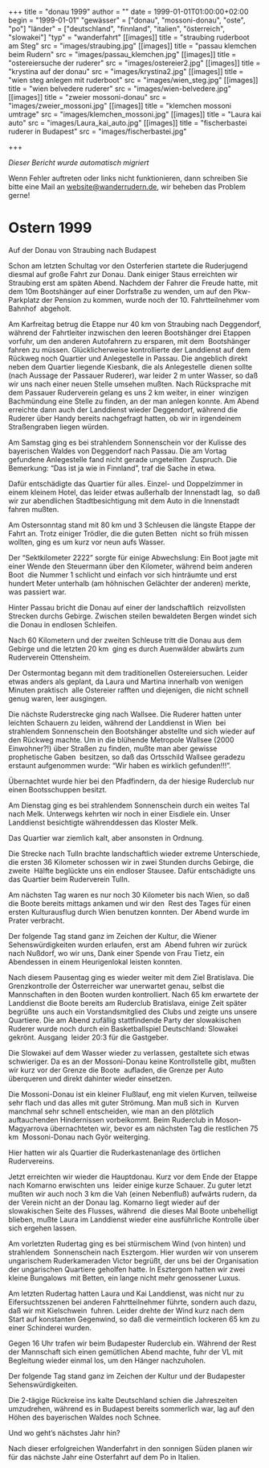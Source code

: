 +++
title = "donau 1999"
author = ""
date = 1999-01-01T01:00:00+02:00
begin = "1999-01-01"
"gewässer" = ["donau", "mossoni-donau", "oste", "po"]
"länder" = ["deutschland", "finnland", "italien", "österreich", "slowakei"]
"typ" = "wanderfahrt"
[[images]]
title = "straubing ruderboot am Steg"
src = "images/straubing.jpg"
[[images]]
title = "passau klemchen beim Rudern"
src = "images/passau_klemchen.jpg"
[[images]]
title = "ostereiersuche der ruderer"
src = "images/ostereier2.jpg"
[[images]]
title = "krystina auf der donau"
src = "images/krystina2.jpg"
[[images]]
title = "wien steg anlegen mit ruderboot"
src = "images/wien_steg.jpg"
[[images]]
title = "wien belvedere ruderer"
src = "images/wien-belvedere.jpg"
[[images]]
title = "zweier mossoni-donau"
src = "images/zweier_mossoni.jpg"
[[images]]
title = "klemchen mossoni umtrage"
src = "images/klemchen_mossoni.jpg"
[[images]]
title = "Laura kai auto"
src = "images/Laura_kai_auto.jpg"
[[images]]
title = "fischerbastei ruderer in Budapest"
src = "images/fischerbastei.jpg"

+++


*Dieser Bericht wurde automatisch migriert*

Wenn Fehler auftreten oder links nicht funktionieren, dann schreiben Sie bitte eine Mail an website@wanderrudern.de, wir beheben das Problem gerne!



# Ostern 1999


Auf der Donau von Straubing nach Budapest

Schon am letzten Schultag vor den Osterferien startete die Ruderjugend diesmal auf große Fahrt zur Donau. Dank einiger Staus erreichten wir  Straubing erst am späten Abend. Nachdem der Fahrer die Freude hatte, mit dem 10m Bootshänger auf einer Dorfstraße zu wenden, um auf den Pkw-Parkplatz der Pension zu kommen, wurde noch der 10. Fahrtteilnehmer vom Bahnhof  abgeholt.

Am Karfreitag betrug die Etappe nur 40 km von Straubing nach Deggendorf, während der Fahrtleiter inzwischen den leeren Bootshänger drei Etappen vorfuhr, um den anderen Autofahrern zu ersparen, mit dem  Bootshänger fahren zu müssen. Glücklicherweise kontrollierte der Landdienst auf dem Rückweg noch Quartier und Anlegestelle in Passau. Die angeblich direkt neben dem Quartier liegende Kiesbank, die als Anlegestelle  dienen sollte (nach Aussage der Passauer Ruderer), war leider 2 m unter Wasser, so daß wir uns nach einer neuen Stelle umsehen mußten. Nach Rücksprache mit dem Passauer Ruderverein gelang es uns 2 km weiter, in einer  winzigen Bachmündung eine Stelle zu finden, an der man anlegen konnte. Am Abend erreichte dann auch der Landdienst wieder Deggendorf, während die Ruderer über Handy bereits nachgefragt hatten, ob wir in irgendeinem  Straßengraben liegen würden.

Am Samstag ging es bei strahlendem Sonnenschein vor der Kulisse des bayerischen Waldes von Deggendorf nach Passau. Die am Vortag gefundene Anlegestelle fand nicht gerade ungeteilten  Zuspruch. Die Bemerkung: “Das ist ja wie in Finnland”, traf die Sache in etwa.

Dafür entschädigte das Quartier für alles. Einzel- und Doppelzimmer in einem kleinem Hotel, das leider etwas außerhalb der Innenstadt lag,  so daß wir zur abendlichen Stadtbesichtigung mit dem Auto in die Innenstadt fahren mußten.

Am Ostersonntag stand mit 80 km und 3 Schleusen die längste Etappe der Fahrt an. Trotz einiger Trödler, die die guten Betten  nicht so früh missen wollten, ging es um kurz vor neun aufs Wasser.

Der “Sektkilometer 2222” sorgte für einige Abwechslung: Ein Boot jagte mit einer Wende den Steuermann über den Kilometer, während beim anderen Boot  die Nummer 1 schlicht und einfach vor sich hinträumte und erst hundert Meter unterhalb (am höhnischen Gelächter der anderen) merkte, was passiert war.

Hinter Passau bricht die Donau auf einer der landschaftlich  reizvollsten Strecken durchs Gebirge. Zwischen steilen bewaldeten Bergen windet sich die Donau in endlosen Schleifen.

Nach 60 Kilometern und der zweiten Schleuse tritt die Donau aus dem Gebirge und die letzten 20 km  ging es durch Auenwälder abwärts zum Ruderverein Ottensheim.

Der Ostermontag begann mit dem traditionellen Ostereiersuchen. Leider etwas anders als geplant, da Laura und Martina innerhalb von wenigen Minuten praktisch  alle Ostereier rafften und diejenigen, die nicht schnell genug waren, leer ausgingen.

Die nächste Ruderstrecke ging nach Wallsee. Die Ruderer hatten unter leichten Schauern zu leiden, während der Landdienst in Wien  bei strahlendem Sonnenschein den Bootshänger abstellte und sich wieder auf den Rückweg machte. Um in die blühende Metropole Wallsee (2000 Einwohner?!) über Straßen zu finden, mußte man aber gewisse prophetische Gaben  besitzen, so daß das Ortsschild Wallsee geradezu erstaunt aufgenommen wurde: “Wir haben es wirklich gefunden!!!”.

Übernachtet wurde hier bei den Pfadfindern, da der hiesige Ruderclub nur einen Bootsschuppen besitzt.

Am Dienstag ging es bei strahlendem Sonnenschein durch ein weites Tal nach Melk. Unterwegs kehrten wir noch in einer Eisdiele ein. Unser Landdienst besichtigte währenddessen das Kloster Melk.

Das Quartier war ziemlich kalt, aber ansonsten in Ordnung.

Die Strecke nach Tulln brachte landschaftlich wieder extreme Unterschiede, die ersten 36 Kilometer schossen wir in zwei Stunden durchs Gebirge, die zweite  Hälfte beglückte uns ein endloser Stausee. Dafür entschädigte uns das Quartier beim Ruderverein Tulln.

Am nächsten Tag waren es nur noch 30 Kilometer bis nach Wien, so daß die Boote bereits mittags ankamen und wir den  Rest des Tages für einen ersten Kulturausflug durch Wien benutzen konnten. Der Abend wurde im Prater verbracht.

Der folgende Tag stand ganz im Zeichen der Kultur, die Wiener Sehenswürdigkeiten wurden erlaufen, erst am  Abend fuhren wir zurück nach Nußdorf, wo wir uns, Dank einer Spende von Frau Tietz, ein Abendessen in einem Heurigenlokal leisten konnten.

Nach diesem Pausentag ging es wieder weiter mit dem Ziel Bratislava. Die  Grenzkontrolle der Österreicher war unerwartet genau, selbst die Mannschaften in den Booten wurden kontrolliert. Nach 65 km erwartete der Landdienst die Boote bereits am Ruderclub Bratislava, einige Zeit später begrüßte  uns auch ein Vorstandsmitglied des Clubs und zeigte uns unsere Quartiere. Die am Abend zufällig stattfindende Party der slowakischen Ruderer wurde noch durch ein Basketballspiel Deutschland: Slowakei gekrönt. Ausgang  leider 20:3 für die Gastgeber.

Die Slowakei auf dem Wasser wieder zu verlassen, gestaltete sich etwas schwieriger. Da es an der Mossoni-Donau keine Kontrollstelle gibt, mußten wir kurz vor der Grenze die Boote  aufladen, die Grenze per Auto überqueren und direkt dahinter wieder einsetzen.

Die Mossoni-Donau ist ein kleiner Flußlauf, eng mit vielen Kurven, teilweise sehr flach und das alles mit guter Strömung. Man muß sich in  Kurven manchmal sehr schnell entscheiden, wie man an den plötzlich auftauchenden Hindernissen vorbeikommt. Beim Ruderclub in Moson-Magyarrova übernachteten wir, bevor es am nächsten Tag die restlichen 75 km  Mossoni-Donau nach Györ weiterging.

Hier hatten wir als Quartier die Ruderkastenanlage des örtlichen Rudervereins.

Jetzt erreichten wir wieder die Hauptdonau. Kurz vor dem Ende der Etappe nach Komarno erwischten uns  leider einige kurze Schauer. Zu guter letzt mußten wir auch noch 3 km die Vah (einen Nebenfluß) aufwärts rudern, da der Verein nicht an der Donau lag. Komarno liegt wieder auf der slowakischen Seite des Flusses, während  die dieses Mal Boote unbehelligt blieben, mußte Laura im Landdienst wieder eine ausführliche Kontrolle über sich ergehen lassen.

Am vorletzten Rudertag ging es bei stürmischem Wind (von hinten) und strahlendem  Sonnenschein nach Esztergom. Hier wurden wir von unserem ungarischem Ruderkameraden Victor begrüßt, der uns bei der Organisation der ungarischen Quartiere geholfen hatte. In Esztergom hatten wir zwei kleine Bungalows  mit Betten, ein lange nicht mehr genossener Luxus.

Am letzten Rudertag hatten Laura und Kai Landdienst, was nicht nur zu Eifersuchtsszenen bei anderen Fahrtteilnehmer führte, sondern auch dazu, daß wir mit Kielschwein  fuhren. Leider drehte der Wind kurz nach dem Start auf konstanten Gegenwind, so daß die vermeintlich lockeren 65 km zu einer Schinderei wurden.

Gegen 16 Uhr trafen wir beim Budapester Ruderclub ein. Während der Rest  der Mannschaft sich einen gemütlichen Abend machte, fuhr der VL mit Begleitung wieder einmal los, um den Hänger nachzuholen.

Der folgende Tag stand ganz im Zeichen der Kultur und der Budapester Sehenswürdigkeiten.

Die 2-tägige Rückreise ins kalte Deutschland schien die Jahreszeiten umzudrehen, während es in Budapest bereits sommerlich war, lag auf den Höhen des bayerischen Waldes noch Schnee.

Und wo geht’s nächstes Jahr hin?

Nach dieser erfolgreichen Wanderfahrt in den sonnigen Süden planen wir für das nächste Jahr eine Osterfahrt auf dem Po in Italien.